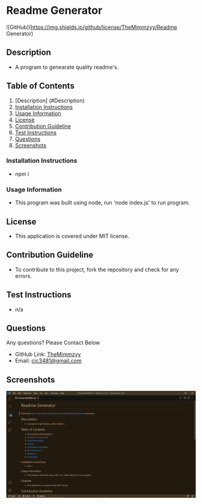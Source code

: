 # Readme Generator
  ![GitHub](https://img.shields.io/github/license/TheMimmzyy/Readme Generator)
  ## Description <a name="description"></a>
  - A program to genearate quality readme's.
  ## Table of Contents
  1. [Description] (#Description)
  2. [Installation Instructions](#Installation)
  3. [Usage Information](#usage)
  4. [License](#license)
  5. [Contribution Guideline](#contributing)
  6. [Test Instructions](#test)
  7. [Questions](#questions)
  8. [Screenshots](#screenshots)
 
 
  ### Installation Instructions <a name="installation"></a>
  - npm i
  ### Usage Information <a name="Usage"></a>
  - This program was built using node, run 'node index.js' to run program.
  ## License <a name="license"></a>
  - This application is covered under MIT license. 
  ## Contribution Guideline <a name="contribution"></a>
  - To contribute to this project, fork the repository and check for any errors.
  ## Test Instructions <a name="tests"></a>
  - n/a
  ## Questions <a name="questions"></a>
  Any questions? Please Contact Below
  - GitHub Link: 
  [TheMimmzyy](https://github.com/TheMimmzyy) 
  - Email: 
  cjc3481@gmail.com
  ## Screenshots <a name="screenshots"></a>
  ![](././screenshots/readmepic.png)
  
